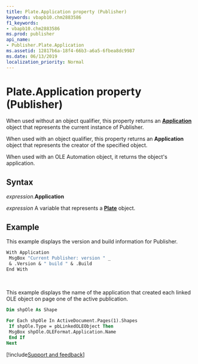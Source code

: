 ```yaml
---
title: Plate.Application property (Publisher)
keywords: vbapb10.chm2883586
f1_keywords:
- vbapb10.chm2883586
ms.prod: publisher
api_name:
- Publisher.Plate.Application
ms.assetid: 12817b6a-18f4-66b3-a6a5-6fbea8dc9987
ms.date: 06/13/2019
localization_priority: Normal
---
```



# Plate.Application property (Publisher)

When used without an object qualifier, this property returns an **[Application](Publisher.Application.md)** object that represents the current instance of Publisher. 

When used with an object qualifier, this property returns an **Application** object that represents the creator of the specified object. 

When used with an OLE Automation object, it returns the object's application.


## Syntax

_expression_.**Application**

_expression_ A variable that represents a **[Plate](Publisher.Plate.md)** object.


## Example

This example displays the version and build information for Publisher.

```vb
With Application 
 MsgBox "Current Publisher: version " _ 
 & .Version & " build " & .Build 
End With
```

<br/>

This example displays the name of the application that created each linked OLE object on page one of the active publication.

```vb
Dim shpOle As Shape 
 
For Each shpOle In ActiveDocument.Pages(1).Shapes 
 If shpOle.Type = pbLinkedOLEObject Then 
 MsgBox shpOle.OLEFormat.Application.Name 
 End If 
Next
```

[!include[Support and feedback](~/includes/feedback-boilerplate.md)]